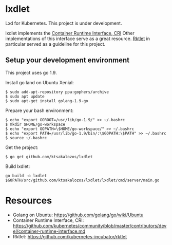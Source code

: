 # lxdlet
Lxd for Kubernetes. This project is under development.

lxdlet implements the [Container Runtime Interface, CRI]([https://github.com/kubernetes/community/blob/master/contributors/devel/container-runtime-interface.md)
Other implementations of this interface serve as a great resource. [Rktlet](https://github.com/kubernetes-incubator/rktlet) in particular
served as a guideline for this project.


## Setup your development environment
This project uses go 1.9.

Install go land on Ubuntu Xenial:
```
$ sudo add-apt-repository ppa:gophers/archive
$ sudo apt update
$ sudo apt-get install golang-1.9-go
```

Prepare your bash environment:
```
$ echo "export GOROOT=/usr/lib/go-1.9/" >> ~/.bashrc
$ mkdir $HOME/go-workspace
$ echo "export GOPATH=\$HOME/go-workspace/" >> ~/.bashrc
$ echo "export PATH=/usr/lib/go-1.9/bin/:\$GOPATH:\$PATH" >> ~/.bashrc
$ source ~/.bashrc
```

Get the project:
```
$ go get github.com/ktsakalozos/lxdlet
```

Build lxdlet:
```
go build -o lxdlet  $GOPATH/src/github.com/ktsakalozos/lxdlet/lxdlet/cmd/server/main.go
```

# Resources
- Golang on Ubuntu: https://github.com/golang/go/wiki/Ubuntu
- Container Runtime Interface, CRI: https://github.com/kubernetes/community/blob/master/contributors/devel/container-runtime-interface.md
- Rktlet: https://github.com/kubernetes-incubator/rktlet
